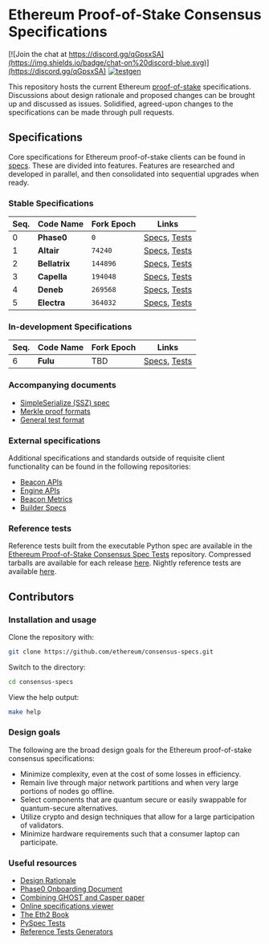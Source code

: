 # Ethereum Proof-of-Stake Consensus Specifications

[![Join the chat at https://discord.gg/qGpsxSA](https://img.shields.io/badge/chat-on%20discord-blue.svg)](https://discord.gg/qGpsxSA)
[![testgen](https://github.com/ethereum/consensus-specs/actions/workflows/generate_vectors.yml/badge.svg?branch=dev&event=schedule)](https://github.com/ethereum/consensus-specs/actions/workflows/generate_vectors.yml)

This repository hosts the current Ethereum
[proof-of-stake](https://ethereum.org/en/developers/docs/consensus-mechanisms/pos/)
specifications. Discussions about design rationale and proposed changes can be
brought up and discussed as issues. Solidified, agreed-upon changes to the
specifications can be made through pull requests.

## Specifications

Core specifications for Ethereum proof-of-stake clients can be found in
[specs](specs). These are divided into features. Features are researched and
developed in parallel, and then consolidated into sequential upgrades when
ready.

### Stable Specifications

| Seq. | Code Name     | Fork Epoch | Links                                                                        |
| ---- | ------------- | ---------- | ---------------------------------------------------------------------------- |
| 0    | **Phase0**    | `0`        | [Specs](specs/phase0), [Tests](tests/core/pyspec/eth2spec/test/phase0)       |
| 1    | **Altair**    | `74240`    | [Specs](specs/altair), [Tests](tests/core/pyspec/eth2spec/test/altair)       |
| 2    | **Bellatrix** | `144896`   | [Specs](specs/bellatrix), [Tests](tests/core/pyspec/eth2spec/test/bellatrix) |
| 3    | **Capella**   | `194048`   | [Specs](specs/capella), [Tests](tests/core/pyspec/eth2spec/test/capella)     |
| 4    | **Deneb**     | `269568`   | [Specs](specs/deneb), [Tests](tests/core/pyspec/eth2spec/test/deneb)         |
| 5    | **Electra**   | `364032`   | [Specs](specs/electra), [Tests](tests/core/pyspec/eth2spec/test/electra)     |

### In-development Specifications

| Seq. | Code Name | Fork Epoch | Links                                                              |
| ---- | --------- | ---------- | ------------------------------------------------------------------ |
| 6    | **Fulu**  | TBD        | [Specs](specs/fulu), [Tests](tests/core/pyspec/eth2spec/test/fulu) |

### Accompanying documents

- [SimpleSerialize (SSZ) spec](ssz/simple-serialize.md)
- [Merkle proof formats](ssz/merkle-proofs.md)
- [General test format](tests/formats/README.md)

### External specifications

Additional specifications and standards outside of requisite client
functionality can be found in the following repositories:

- [Beacon APIs](https://github.com/ethereum/beacon-apis)
- [Engine APIs](https://github.com/ethereum/execution-apis/tree/main/src/engine)
- [Beacon Metrics](https://github.com/ethereum/beacon-metrics)
- [Builder Specs](https://github.com/ethereum/builder-specs)

### Reference tests

Reference tests built from the executable Python spec are available in the
[Ethereum Proof-of-Stake Consensus Spec Tests](https://github.com/ethereum/consensus-spec-tests)
repository. Compressed tarballs are available for each release
[here](https://github.com/ethereum/consensus-spec-tests/releases). Nightly
reference tests are available
[here](https://github.com/ethereum/consensus-specs/actions/workflows/generate_vectors.yml).

## Contributors

### Installation and usage

Clone the repository with:

```bash
git clone https://github.com/ethereum/consensus-specs.git
```

Switch to the directory:

```bash
cd consensus-specs
```

View the help output:

```bash
make help
```

### Design goals

The following are the broad design goals for the Ethereum proof-of-stake
consensus specifications:

- Minimize complexity, even at the cost of some losses in efficiency.
- Remain live through major network partitions and when very large portions of
  nodes go offline.
- Select components that are quantum secure or easily swappable for
  quantum-secure alternatives.
- Utilize crypto and design techniques that allow for a large participation of
  validators.
- Minimize hardware requirements such that a consumer laptop can participate.

### Useful resources

- [Design Rationale](https://notes.ethereum.org/s/rkhCgQteN#)
- [Phase0 Onboarding Document](https://notes.ethereum.org/s/Bkn3zpwxB)
- [Combining GHOST and Casper paper](https://arxiv.org/abs/2003.03052)
- [Online specifications viewer](https://ethereum.github.io/consensus-specs/)
- [The Eth2 Book](https://eth2book.info)
- [PySpec Tests](tests/core/pyspec/README.md)
- [Reference Tests Generators](tests/generators/README.md)
